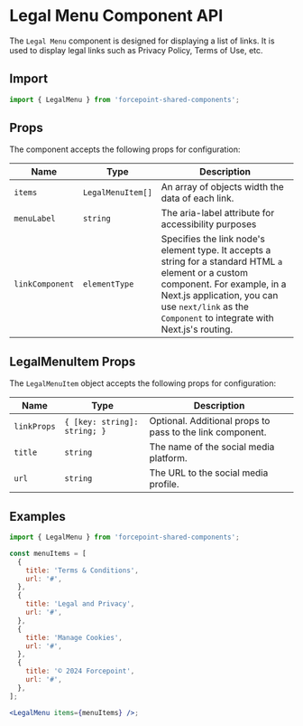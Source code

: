 # Legal Menu Component API

The `Legal Menu` component is designed for displaying a list of links. It is used to display legal links such as Privacy Policy, Terms of Use, etc.

## Import

```jsx
import { LegalMenu } from 'forcepoint-shared-components';
```

## Props

The component accepts the following props for configuration:

| Name    | Type                | Description                                                     |
|---------|---------------------|-----------------------------------------------------------------|
| `items` | `LegalMenuItem[]`  | An array of objects width the data of each link.          |
| `menuLabel`        | `string` | The aria-label attribute for accessibility purposes             |
| `linkComponent` | `elementType` | Specifies the link node's element type. It accepts a string for a standard HTML `a` element or a custom component. For example, in a Next.js application, you can use `next/link` as the `Component` to integrate with Next.js's routing. |

## LegalMenuItem Props

The `LegalMenuItem` object accepts the following props for configuration:

| Name        | Type                              | Description                                                          |
|-------------|-----------------------------------|----------------------------------------------------------------------|
| `linkProps` | `{ [key: string]: string; }`      | Optional. Additional props to pass to the link component.           |
| `title`     | `string`                          | The name of the social media platform.                               |
| `url`       | `string`                          | The URL to the social media profile.                                 |

## Examples

```jsx
import { LegalMenu } from 'forcepoint-shared-components';

const menuItems = [
  {
    title: 'Terms & Conditions',
    url: '#',
  },
  {
    title: 'Legal and Privacy',
    url: '#',
  },
  {
    title: 'Manage Cookies',
    url: '#',
  },
  {
    title: '© 2024 Forcepoint',
    url: '#',
  },
];

<LegalMenu items={menuItems} />;
```



